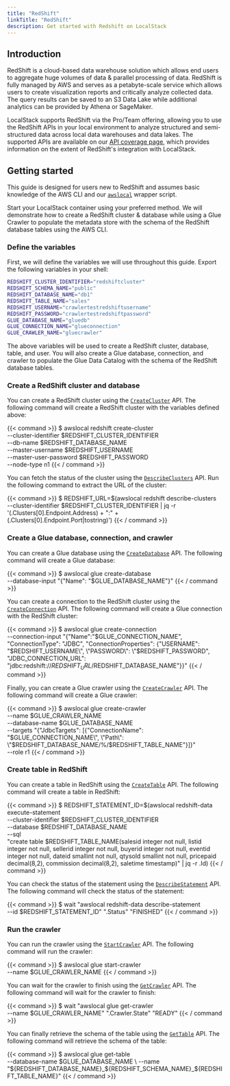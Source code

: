 ```yaml
---
title: "RedShift"
linkTitle: "RedShift"
description: Get started with Redshift on LocalStack
---
```


## Introduction

RedShift is a cloud-based data warehouse solution which allows end users to aggregate huge volumes of data & parallel processing of data. RedShift is fully managed by AWS and serves as a petabyte-scale service which allows users to create visualization reports and critically analyze collected data. The query results can be saved to an S3 Data Lake while additional analytics can be provided by Athena or SageMaker.

LocalStack supports RedShift via the Pro/Team offering, allowing you to use the RedShift APIs in your local environment to analyze structured and semi-structured data across local data warehouses and data lakes. The supported APIs are available on our [API coverage page](https://docs.localstack.cloud/references/coverage/coverage_redshift/), which provides information on the extent of RedShift's integration with LocalStack.

## Getting started

This guide is designed for users new to RedShift and assumes basic knowledge of the AWS CLI and our [`awslocal`](https://github.com/localstack/awscli-local) wrapper script.

Start your LocalStack container using your preferred method. We will demonstrate how to create a RedShift cluster & database while using a Glue Crawler to populate the metadata store with the schema of the RedShift database tables using the AWS CLI.

### Define the variables

First, we will define the variables we will use throughout this guide. Export the following variables in your shell:

```bash
REDSHIFT_CLUSTER_IDENTIFIER="redshiftcluster"
REDSHIFT_SCHEMA_NAME="public"
REDSHIFT_DATABASE_NAME="db1"
REDSHIFT_TABLE_NAME="sales"
REDSHIFT_USERNAME="crawlertestredshiftusername"
REDSHIFT_PASSWORD="crawlertestredshiftpassword"
GLUE_DATABASE_NAME="gluedb"
GLUE_CONNECTION_NAME="glueconnection"
GLUE_CRAWLER_NAME="gluecrawler"
```

The above variables will be used to create a RedShift cluster, database, table, and user. You will also create a Glue database, connection, and crawler to populate the Glue Data Catalog with the schema of the RedShift database tables.

### Create a RedShift cluster and database

You can create a RedShift cluster using the [`CreateCluster`](https://docs.aws.amazon.com/redshift/latest/APIReference/API_CreateCluster.html) API. The following command will create a RedShift cluster with the variables defined above:

{{< command >}}
$ awslocal redshift create-cluster \
      --cluster-identifier $REDSHIFT_CLUSTER_IDENTIFIER \
      --db-name $REDSHIFT_DATABASE_NAME \
      --master-username $REDSHIFT_USERNAME \
      --master-user-password $REDSHIFT_PASSWORD \
      --node-type n1
{{< / command >}}

You can fetch the status of the cluster using the [`DescribeClusters`](https://docs.aws.amazon.com/redshift/latest/APIReference/API_DescribeClusters.html) API. Run the following command to extract the URL of the cluster:

{{< command >}}
$ REDSHIFT_URL=$(awslocal redshift describe-clusters \
      --cluster-identifier $REDSHIFT_CLUSTER_IDENTIFIER | jq -r '(.Clusters[0].Endpoint.Address) + ":" + (.Clusters[0].Endpoint.Port|tostring)')
{{< / command >}}

### Create a Glue database, connection, and crawler

You can create a Glue database using the [`CreateDatabase`](https://docs.aws.amazon.com/glue/latest/webapi/API_CreateDatabase.html) API. The following command will create a Glue database:

{{< command >}}
$ awslocal glue create-database \
      --database-input "{\"Name\": \"$GLUE_DATABASE_NAME\"}"
{{< / command >}}

You can create a connection to the RedShift cluster using the [`CreateConnection`](https://docs.aws.amazon.com/glue/latest/webapi/API_CreateConnection.html) API. The following command will create a Glue connection with the RedShift cluster:

{{< command >}}
$ awslocal glue create-connection \
      --connection-input "{\"Name\":\"$GLUE_CONNECTION_NAME\", \"ConnectionType\": \"JDBC\", \"ConnectionProperties\": {\"USERNAME\": \"$REDSHIFT_USERNAME\", \"PASSWORD\": \"$REDSHIFT_PASSWORD\", \"JDBC_CONNECTION_URL\": \"jdbc:redshift://$REDSHIFT_URL/$REDSHIFT_DATABASE_NAME\"}}"
{{< / command >}}

Finally, you can create a Glue crawler using the [`CreateCrawler`](https://docs.aws.amazon.com/glue/latest/webapi/API_CreateCrawler.html) API. The following command will create a Glue crawler:

{{< command >}}
$ awslocal glue create-crawler \
      --name $GLUE_CRAWLER_NAME \
      --database-name $GLUE_DATABASE_NAME \
      --targets "{\"JdbcTargets\": [{\"ConnectionName\": \"$GLUE_CONNECTION_NAME\", \"Path\": \"$REDSHIFT_DATABASE_NAME/%/$REDSHIFT_TABLE_NAME\"}]}" \
      --role r1
{{< / command >}}

### Create table in RedShift

You can create a table in RedShift using the [`CreateTable`](https://docs.aws.amazon.com/redshift/latest/dg/r_CREATE_TABLE_NEW.html) API. The following command will create a table in RedShift:

{{< command >}}
$ REDSHIFT_STATEMENT_ID=$(awslocal redshift-data execute-statement \
      --cluster-identifier $REDSHIFT_CLUSTER_IDENTIFIER \
      --database $REDSHIFT_DATABASE_NAME \
      --sql \
  "create table $REDSHIFT_TABLE_NAME(salesid integer not null, listid integer not null, sellerid integer not null, buyerid integer not null, eventid integer not null, dateid smallint not null, qtysold smallint not null, pricepaid decimal(8,2), commission decimal(8,2), saletime timestamp)" | jq -r .Id)
{{< / command >}}

You can check the status of the statement using the [`DescribeStatement`](https://docs.aws.amazon.com/redshift-data/latest/APIReference/API_DescribeStatement.html) API. The following command will check the status of the statement:

{{< command >}}
$ wait "awslocal redshift-data describe-statement \
      --id $REDSHIFT_STATEMENT_ID" ".Status" "FINISHED"
{{< / command >}}

### Run the crawler

You can run the crawler using the [`StartCrawler`](https://docs.aws.amazon.com/glue/latest/webapi/API_StartCrawler.html) API. The following command will run the crawler:

{{< command >}}
$ awslocal glue start-crawler \
      --name $GLUE_CRAWLER_NAME
{{< / command >}}

You can wait for the crawler to finish using the [`GetCrawler`](https://docs.aws.amazon.com/glue/latest/webapi/API_GetCrawler.html) API. The following command will wait for the crawler to finish:

{{< command >}}
$ wait "awslocal glue get-crawler \
      --name $GLUE_CRAWLER_NAME" ".Crawler.State" "READY"
{{< / command >}}

You can finally retrieve the schema of the table using the [`GetTable`](https://docs.aws.amazon.com/glue/latest/webapi/API_GetTable.html) API. The following command will retrieve the schema of the table:

{{< command >}}
$ awslocal glue get-table \
      --database-name $GLUE_DATABASE_NAME \
      --name "${REDSHIFT_DATABASE_NAME}_${REDSHIFT_SCHEMA_NAME}_${REDSHIFT_TABLE_NAME}"
{{< / command >}}
